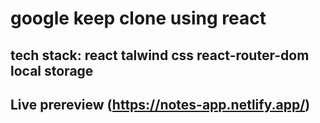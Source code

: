 # google keep clone using react

## tech stack: react talwind css react-router-dom local storage

## Live prereview (https://notes-app.netlify.app/)
